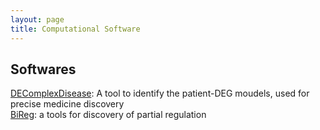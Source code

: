 ```yaml
---
layout: page
title: Computational Software
---
```


## Softwares
<div style="text-align:left">
<a href="http://www.github.io/menggf/DEComplexDisease">DEComplexDisease</a>: A tool to identify the patient-DEG moudels, used for precise medicine discovery 
<br>
<a href="http://www.github.io/menggf/bireg">BiReg</a>: a tools for discovery of partial regulation
</div>
